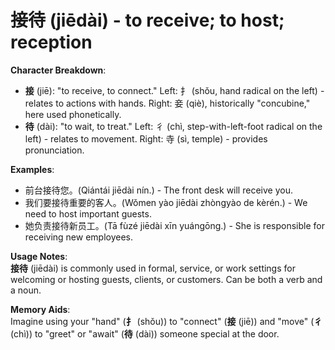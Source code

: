 # **接待 (jiēdài) - to receive; to host; reception**

**Character Breakdown**:  
- **接** (jiē): "to receive, to connect." Left: 扌 (shǒu, hand radical on the left) - relates to actions with hands. Right: 妾 (qiè), historically "concubine," here used phonetically.  
- **待** (dài): "to wait, to treat." Left: 彳 (chì, step-with-left-foot radical on the left) - relates to movement. Right: 寺 (sì, temple) - provides pronunciation.

**Examples**:  
- 前台接待您。(Qiántái jiēdài nín.) - The front desk will receive you.  
- 我们要接待重要的客人。(Wǒmen yào jiēdài zhòngyào de kèrén.) - We need to host important guests.  
- 她负责接待新员工。(Tā fùzé jiēdài xīn yuángōng.) - She is responsible for receiving new employees.

**Usage Notes**:  
**接待** (jiēdài) is commonly used in formal, service, or work settings for welcoming or hosting guests, clients, or customers. Can be both a verb and a noun.

**Memory Aids**:  
Imagine using your "hand" (**扌** (shǒu)) to "connect" (**接** (jiē)) and "move" (**彳** (chì)) to "greet" or "await" (**待** (dài)) someone special at the door.
